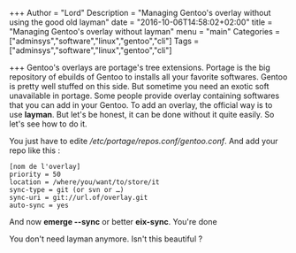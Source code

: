 +++
Author = "Lord"
Description = "Managing Gentoo's overlay without using the good old layman"
date = "2016-10-06T14:58:02+02:00"
title = "Managing Gentoo's overlay without layman"
menu = "main"
Categories = ["adminsys","software","linux","gentoo","cli"]
Tags = ["adminsys","software","linux","gentoo","cli"]

+++
Gentoo's overlays are portage's tree extensions. Portage is the big repository of ebuilds of Gentoo to installs all your favorite softwares. Gentoo is pretty well stuffed on this side. But sometime you need an exotic soft unavailable in portage. Some people provide overlay containing softwares that you can add in your Gentoo. To add an overlay, the official way is to use **layman**. But let's be honest, it can be done without it quite easily. So let's see how to do it.

You just have to edite */etc/portage/repos.conf/gentoo.conf*. And add your repo like this :
```
[nom de l'overlay]
priority = 50
location = /where/you/want/to/store/it
sync-type = git (or svn or …)
sync-uri = git://url.of/overlay.git
auto-sync = yes
```
And now **emerge --sync** or better **eix-sync**. You're done

You don't need layman anymore. Isn't this beautiful ?

